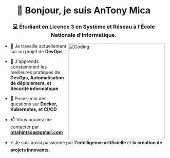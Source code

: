<h1 align="center">👋 Bonjour, je suis AnTony Mica</h1>
<h3 align="center">💻 Étudiant en Licence 3 en Système et Réseau à l'École Nationale d'Informatique.</h3>

<img align="right" alt="Coding" width="300" src="https://i.pinimg.com/originals/81/17/8b/81178b47a8598f0c81c4799f2cdd4057.gif">

- 🔭 Je travaille actuellement sur un projet de **DevOps**

- 🌱 J'apprends constamment les meilleures pratiques de **DevOps, Automatisation de déploiement, et Sécurité informatique**

- 💬 Posez-moi des questions sur **Docker, Kubernetes, et CI/CD**

- 📫 Vous pouvez me contacter par **mtahintsoa@gmail.com**

- ⚡ Je suis aussi passionné par **l'intelligence artificielle** et **la création de projets innovants.**

